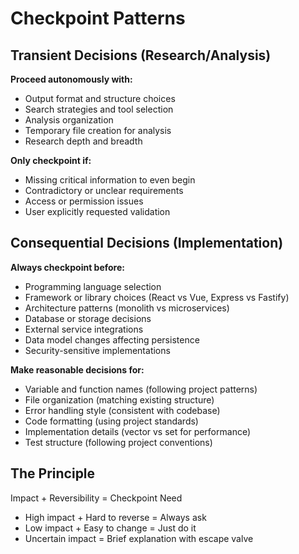 # Checkpoint Patterns

## Transient Decisions (Research/Analysis)
**Proceed autonomously with:**
- Output format and structure choices
- Search strategies and tool selection
- Analysis organization
- Temporary file creation for analysis
- Research depth and breadth

**Only checkpoint if:**
- Missing critical information to even begin
- Contradictory or unclear requirements
- Access or permission issues
- User explicitly requested validation

## Consequential Decisions (Implementation)
**Always checkpoint before:**
- Programming language selection
- Framework or library choices (React vs Vue, Express vs Fastify)
- Architecture patterns (monolith vs microservices)
- Database or storage decisions
- External service integrations
- Data model changes affecting persistence
- Security-sensitive implementations

**Make reasonable decisions for:**
- Variable and function names (following project patterns)
- File organization (matching existing structure)
- Error handling style (consistent with codebase)
- Code formatting (using project standards)
- Implementation details (vector vs set for performance)
- Test structure (following project conventions)

## The Principle
Impact + Reversibility = Checkpoint Need
- High impact + Hard to reverse = Always ask
- Low impact + Easy to change = Just do it
- Uncertain impact = Brief explanation with escape valve